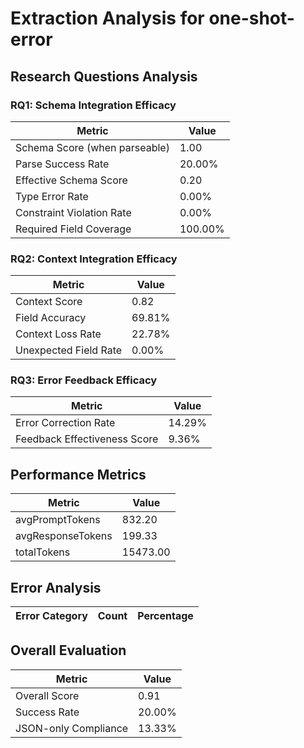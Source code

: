 # Extraction Analysis for one-shot-error

## Research Questions Analysis

### RQ1: Schema Integration Efficacy

| Metric | Value |
|--------|-------|
| Schema Score (when parseable) | 1.00 |
| Parse Success Rate | 20.00% |
| Effective Schema Score | 0.20 |
| Type Error Rate | 0.00% |
| Constraint Violation Rate | 0.00% |
| Required Field Coverage | 100.00% |

### RQ2: Context Integration Efficacy

| Metric | Value |
|--------|-------|
| Context Score | 0.82 |
| Field Accuracy | 69.81% |
| Context Loss Rate | 22.78% |
| Unexpected Field Rate | 0.00% |

### RQ3: Error Feedback Efficacy

| Metric | Value |
|--------|-------|
| Error Correction Rate | 14.29% |
| Feedback Effectiveness Score | 9.36% |

## Performance Metrics

| Metric | Value |
|--------|-------|
| avgPromptTokens | 832.20 |
| avgResponseTokens | 199.33 |
| totalTokens | 15473.00 |

## Error Analysis

| Error Category | Count | Percentage |
|---------------|-------|------------|

## Overall Evaluation

| Metric | Value |
|--------|-------|
| Overall Score | 0.91 |
| Success Rate | 20.00% |
| JSON-only Compliance | 13.33% |

